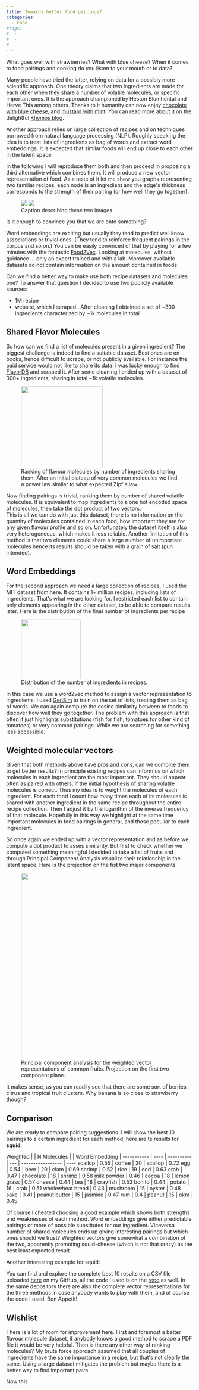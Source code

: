 ```yaml
---
title: Towards better food pairings?
categories:
  - Food
#tags:
#  - 
#  - 
#  - 
---
```


What goes well with strawberries? What with blue cheese?
When it comes to food pairings and cooking do you listen to your mouth or to data?

Many people have tried the latter, relying on data for a possibly more scientific approach.
One theory claims that two ingredients are made for each other when they share a number of 
volatile molecules, or specific important ones. It is the approach championed by Heston Blumhental 
and Herve This among others. Thanks to it humanity can now enjoy [chocolate with blue cheese](https://www.youtube.com/watch?v=_9Fi8ylaL4I),
and [mustard with mint](http://www.kookjegek.nl/2007/08/tgrwt-4-round-up/).
You can read more about it on the delightful [Khymos blog](https://blog.khymos.org/molecular-gastronomy/flavor-pairing/).


Another approach relies on large collection of recipes and on techniques borrowed
from natural language processing (NLP). Roughly speaking the idea is to treat lists of ingredients
as bag of words and extract word embeddings. It is expected that similar foods will end up close 
to each other in the latent space.


In the following I will reproduce them both and then proceed in proposing a third alternative which combines them.
It will produce a new vector representation of food. As a taste of it let me show you graphs representing two familiar recipes, each node is an ingredient and the edge's thickness corresponds to the 
strength of their pairing (or how well they go together). 

<figure class="half">
    <img src="/assets/images/pairings/chickenparm.png">
    <img src="/assets/images/pairings/brownie.png">
    <figcaption>Caption describing these two images.</figcaption>
</figure>

Is it enough to convince you that we are onto something?



Word embeddings are exciting but usually they tend to predict well know associations or trivial 
ones. (They tend to reinforce frequent pairings in the corpus and so on.)
You can be easily convinced of that by playing for a few minutes with the fantastic [Food2Vec]().
Looking at molecules, without guidance ... only an expert trained and with a lab. 
Moreover available datasets do not contain information on the amount contained in foods.

Can we find a better way to make use both recipe datasets and molecules one?
To answer that question I decided to use two publicly available sources:
- 1M recipe  
- website, which I scraped  . After cleaning I obtained a set of ~300 ingredients characterized
by ~1k molecules in total


## Shared Flavor Molecules 

So how can we find a list of molecules present in a given ingredient?
The biggest challenge is indeed to find a suitable dataset. Best ones are on books, hence difficult to scrape,
or not publicly available. For instance the paid service would not like to share its data.
I was lucky enough to find [FlavorDB](http://cosylab.iiitd.edu.in/flavordb/) and scraped it. 
After some cleaning I ended up with a dataset of 300+ ingredients, sharing in total ~1k volatile molecules. 

<figure class="half">
    <img width="220" src="/assets/images/pairings/zipfs.png">
    <figcaption>Ranking of flavour molecules by number of ingredients sharing them. 
    After an initial plateau of very common molecules we find a power law similar to what expected Zipf's law.</figcaption>
</figure>

Now finding pairings is trivial, ranking them by number of shared volatile molecules.
It is equivalent to map ingredients to a one hot encoded space of molecules, then take the dot product of two vectors.  
This is all we can do with just this dataset, there is no information on the quantity of molecules contained in each food,
how important they are for any given flavour profile and so on. 
Unfortunately the dataset itself is also very heterogeneous, which makes it less reliable.
Another limitation of this method is that two elements could share a large number of unimportant molecules hence its results should be taken
with a grain of salt (pun intended).

## Word Embeddings

For the second approach we need a large collection of recipes. I used the MIT dataset from here. 
It contains 1+ million recipes, including lists of ingredients. That's what we are looking for. 
I restricted each list to contain only elements appearing in the other dataset, to be able to compare results later.
Here is the distribution of the final number of ingredients per recipe
<figure class="half">
    <img width="160" src="/assets/images/pairings/n_ingredients.png">
    <figcaption>Distribution of the number of ingredients in recipes.</figcaption>
</figure>

In this case we use a word2vec method to assign a vector representation to ingredients. 
I used  [GenSim]() to train on the set of lists, treating them as bag of words. 
We can again compute the cosine similarity between to foods to discover how well they go together. 
The problem with this approach is that often it just highlights substitutions (fish for fish, tomatoes for other kind of tomatoes)
or very common pairings. While we are searching for something less accessible.

## Weighted molecular vectors 

Given that both methods above have pros and cons, can we combine them to get better results?
In principle existing recipes can inform us on which molecules in each ingredient are the most important. 
They should appear often as paired with others, if the initial hypothesis of sharing volatile molecules is correct.
Thus my idea is to weight the molecules of each ingredient. For each food I count how many times each of its molecules is shared with another ingredient in the same recipe
throughout the entire recipe collection. Then I adjust it by the logarithm of the inverse frequency of that molecule.
Hopefully in this way we highlight at the same time important molecules in food pairings in general, and those peculiar to each ingredient.

 
So once again we ended up with a vector representation and as before we compute a dot product to asses similarity.
But first to check whether we computed something meaningful I decided to take a list of fruits and through Principal Component Analysis 
visualize their relationship in the latent space. Here is the projection on the fist two major components

<figure >
    <img src="/assets/images/pairings/fruitPCA.png" style="width: 500px;">
    <figcaption> Principal component analysis for the weighted vector representations of common fruits. 
    Projection on the first two component plane.</figcaption>
</figure>

It makes sense, as you can readily see that there are some sort of berries, citrus and tropical fruit clusters.
Why banana is so close to strawberry though?

## Comparison

We are ready to compare pairing suggestions. I will show the best 10 pairings to a certain ingredient for each
method, here are te results for **squid**:
 
  
  
 Weighted    |     | N Molecules |  | Word Embedding |
  ----------- | ---- | ---------- | --- | ----------------- | ----
  scallop           |  0.55 | coffee         |  20 | scallop      |  0.72
  egg               |  0.54 | beer           |  20 | clam         |  0.69
  shrimp            |  0.52 | rice           |  19 | cod          |  0.63
  crab              |  0.47 | chocolate      |  18 | shrimp       |  0.58
  milk powder       |  0.46 | cocoa          |  18 | lemon grass  |  0.57
  cheese            |  0.44 | tea            |  18 | crayfish     |  0.53
  bonito            |  0.44 | potato         |  16 | crab         |  0.51
  wholewheat bread  |  0.43 | mushroom       |  15 | oyster       |  0.48
  sake              |  0.41 | peanut butter  |  15 | jasmine      |  0.47
  rum               |  0.4  | peanut         |  15 | okra         |  0.45


Of course I cheated choosing a good example which shows both strengths and weaknesses of each method.
Word embeddings give either predictable pairings or more of possible substitutes for our ingredient.
Viceversa number of shared molecules ends up giving interesting pairings but which ones should we trust? 
Weighted vectors give somewhat a combination of the two, apparently promoting squid-cheese (which is not that crazy) as the best 
least expected result. 

Another interesting example for squid:




You can find and explore the complete best 10 results on a CSV file uploaded [here](https://github.com/roundedup/food_pairings/blob/master/pairings.csv)
 on my GitHub, all the code I used is on the
[repo](https://github.com/roundedup) as well.
In the same depository there are also the complete vector representations for the three methods
in case anybody wants to play with them, and of course the code I used.
Bon Appetit!
 

## Wishlist

There is a lot of room for improvement here. 
First and foremost a better flavour molecule dataset, if anybody knows a good method to scrape a
PDF file it would be very helpful.
Then is there any other way of ranking molecules? 
My brute force approach assumed that all couples of ingredients have the same importance in a recipe, but
that's not clearly the same. Using a large dataset mitigates the problem but maybe there is a better way to find 
important pairs.



Now this


